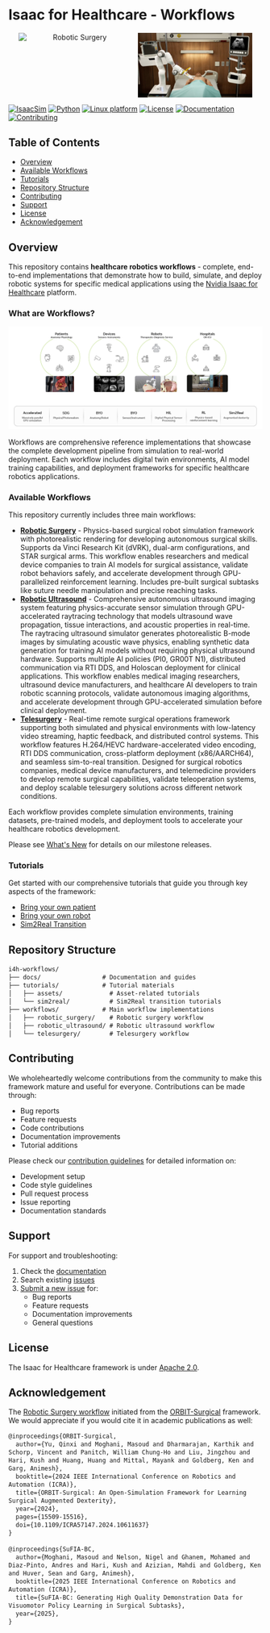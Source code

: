 # Isaac for Healthcare - Workflows

<p align="center" style="display: flex; justify-content: center; gap: 10px;">
  <img src="./docs/source/surgery.png" alt="Robotic Surgery" style="width: 45%; height: auto; aspect-ratio: 16/9; object-fit: cover;" />
  <img src="./docs/source/ultrasound.jpg" alt="Robotic Ultrasound" style="width: 45%; height: auto; aspect-ratio: 16/9; object-fit: cover;" />
</p>

[![IsaacSim](https://img.shields.io/badge/IsaacSim-4.5.0-silver.svg)](https://docs.isaacsim.omniverse.nvidia.com/4.5.0/index.html)
[![Python](https://img.shields.io/badge/python-3.10-blue.svg)](https://docs.python.org/3/whatsnew/3.10.html)
[![Linux platform](https://img.shields.io/badge/platform-linux--64-orange.svg)](https://releases.ubuntu.com/22.04/)
[![License](https://img.shields.io/badge/license-Apache--2.0-yellow.svg)](https://opensource.org/license/apache-2-0)
[![Documentation](https://img.shields.io/badge/docs-latest-brightgreen.svg)](https://github.com/isaac-for-healthcare/i4h-workflows/tree/main/docs)
[![Contributing](https://img.shields.io/badge/contributions-welcome-brightgreen.svg)](./CONTRIBUTING.md)

## Table of Contents
- [Overview](#overview)
- [Available Workflows](#available-workflows)
- [Tutorials](#tutorials)
- [Repository Structure](#repository-structure)
- [Contributing](#contributing)
- [Support](#support)
- [License](#license)
- [Acknowledgement](#acknowledgement)

## Overview

This repository contains **healthcare robotics workflows** - complete, end-to-end implementations that demonstrate how to build, simulate, and deploy robotic systems for specific medical applications using the [Nvidia Isaac for Healthcare](https://github.com/isaac-for-healthcare) platform.

### What are Workflows?

![Key features](./docs/source/key_features.jpg)

Workflows are comprehensive reference implementations that showcase the complete development pipeline from simulation to real-world deployment. Each workflow includes digital twin environments, AI model training capabilities, and deployment frameworks for specific healthcare robotics applications.

### Available Workflows
This repository currently includes three main workflows:

- **[Robotic Surgery](./workflows/robotic_surgery/README.md)** - Physics-based surgical robot simulation framework with photorealistic rendering for developing autonomous surgical skills. Supports da Vinci Research Kit (dVRK), dual-arm configurations, and STAR surgical arms. This workflow enables researchers and medical device companies to train AI models for surgical assistance, validate robot behaviors safely, and accelerate development through GPU-parallelized reinforcement learning. Includes pre-built surgical subtasks like suture needle manipulation and precise reaching tasks.
- **[Robotic Ultrasound](./workflows/robotic_ultrasound/README.md)** - Comprehensive autonomous ultrasound imaging system featuring physics-accurate sensor simulation through GPU-accelerated raytracing technology that models ultrasound wave propagation, tissue interactions, and acoustic properties in real-time. The raytracing ultrasound simulator generates photorealistic B-mode images by simulating acoustic wave physics, enabling synthetic data generation for training AI models without requiring physical ultrasound hardware. Supports multiple AI policies (PI0, GR00T N1), distributed communication via RTI DDS, and Holoscan deployment for clinical applications. This workflow enables medical imaging researchers, ultrasound device manufacturers, and healthcare AI developers to train robotic scanning protocols, validate autonomous imaging algorithms, and accelerate development through GPU-accelerated simulation before clinical deployment.
- **[Telesurgery](./workflows/telesurgery/README.md)** - Real-time remote surgical operations framework supporting both simulated and physical environments with low-latency video streaming, haptic feedback, and distributed control systems. This workflow features H.264/HEVC hardware-accelerated video encoding, RTI DDS communication, cross-platform deployment (x86/AARCH64), and seamless sim-to-real transition. Designed for surgical robotics companies, medical device manufacturers, and telemedicine providers to develop remote surgical capabilities, validate teleoperation systems, and deploy scalable telesurgery solutions across different network conditions.

Each workflow provides complete simulation environments, training datasets, pre-trained models, and deployment tools to accelerate your healthcare robotics development.

Please see [What's New](./docs/source/whatsnew_0_1_0.md) for details on our milestone releases.

### Tutorials

Get started with our comprehensive tutorials that guide you through key aspects of the framework:
- [Bring your own patient](./tutorials/assets/bring_your_own_patient/README.md)
- [Bring your own robot](./tutorials/assets/bring_your_own_robot)
- [Sim2Real Transition](./tutorials/sim2real/README.md)

## Repository Structure

```
i4h-workflows/
├── docs/                 # Documentation and guides
├── tutorials/            # Tutorial materials
│   ├── assets/             # Asset-related tutorials
│   └── sim2real/           # Sim2Real transition tutorials
├── workflows/            # Main workflow implementations
│   ├── robotic_surgery/    # Robotic surgery workflow
│   ├── robotic_ultrasound/ # Robotic ultrasound workflow
│   └── telesurgery/        # Telesurgery workflow
```

## Contributing

We wholeheartedly welcome contributions from the community to make this framework mature and useful for everyone. Contributions can be made through:

- Bug reports
- Feature requests
- Code contributions
- Documentation improvements
- Tutorial additions

Please check our [contribution guidelines](./CONTRIBUTING.md) for detailed information on:
- Development setup
- Code style guidelines
- Pull request process
- Issue reporting
- Documentation standards

## Support

For support and troubleshooting:

1. Check the [documentation](https://github.com/isaac-for-healthcare/i4h-workflows/tree/main/docs)
2. Search existing [issues](https://github.com/isaac-for-healthcare/i4h-workflows/issues)
3. [Submit a new issue](https://github.com/isaac-for-healthcare/i4h-workflows/issues/new) for:
   - Bug reports
   - Feature requests
   - Documentation improvements
   - General questions

## License

The Isaac for Healthcare framework is under [Apache 2.0](./LICENSE).

## Acknowledgement

The [Robotic Surgery workflow](./workflows/robotic_surgery/) initiated from the [ORBIT-Surgical](https://orbit-surgical.github.io/) framework. We would appreciate if you would cite it in academic publications as well:

```
@inproceedings{ORBIT-Surgical,
  author={Yu, Qinxi and Moghani, Masoud and Dharmarajan, Karthik and Schorp, Vincent and Panitch, William Chung-Ho and Liu, Jingzhou and Hari, Kush and Huang, Huang and Mittal, Mayank and Goldberg, Ken and Garg, Animesh},
  booktitle={2024 IEEE International Conference on Robotics and Automation (ICRA)},
  title={ORBIT-Surgical: An Open-Simulation Framework for Learning Surgical Augmented Dexterity},
  year={2024},
  pages={15509-15516},
  doi={10.1109/ICRA57147.2024.10611637}
}

@inproceedings{SuFIA-BC,
  author={Moghani, Masoud and Nelson, Nigel and Ghanem, Mohamed and Diaz-Pinto, Andres and Hari, Kush and Azizian, Mahdi and Goldberg, Ken and Huver, Sean and Garg, Animesh},
  booktitle={2025 IEEE International Conference on Robotics and Automation (ICRA)},
  title={SuFIA-BC: Generating High Quality Demonstration Data for Visuomotor Policy Learning in Surgical Subtasks},
  year={2025},
}
```
